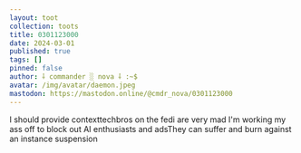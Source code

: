 ```yaml
---
layout: toot
collection: toots
title: 0301123000
date: 2024-03-01
published: true
tags: []
pinned: false
author: ⸸ commander ░ nova ⸸ :~$
avatar: /img/avatar/daemon.jpeg
mastodon: https://mastodon.online/@cmdr_nova/0301123000
---
```


I should provide contexttechbros on the fedi are very mad I'm working my ass off to block out AI enthusiasts and adsThey can suffer and burn against an instance suspension
